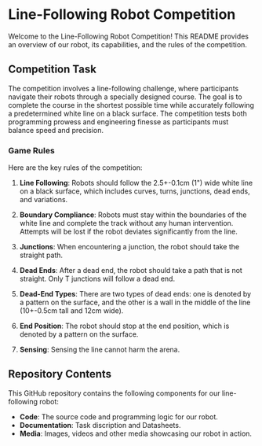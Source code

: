 # Line-Following Robot Competition

Welcome to the Line-Following Robot Competition! This README provides an overview of our robot, its capabilities, and the rules of the competition.

## Competition Task

The competition involves a line-following challenge, where participants navigate their robots through a specially designed course. The goal is to complete the course in the shortest possible time while accurately following a predetermined white line on a black surface. The competition tests both programming prowess and engineering finesse as participants must balance speed and precision.

### Game Rules

Here are the key rules of the competition:

1. **Line Following**: Robots should follow the 2.5+-0.1cm (1") wide white line on a black surface, which includes curves, turns, junctions, dead ends, and variations.

2. **Boundary Compliance**: Robots must stay within the boundaries of the white line and complete the track without any human intervention. Attempts will be lost if the robot deviates significantly from the line.

3. **Junctions**: When encountering a junction, the robot should take the straight path.

4. **Dead Ends**: After a dead end, the robot should take a path that is not straight. Only T junctions will follow a dead end.

5. **Dead-End Types**: There are two types of dead ends: one is denoted by a pattern on the surface, and the other is a wall in the middle of the line (10+-0.5cm tall and 12cm wide).

6. **End Position**: The robot should stop at the end position, which is denoted by a pattern on the surface.

7. **Sensing**: Sensing the line cannot harm the arena.

## Repository Contents

This GitHub repository contains the following components for our line-following robot:

- **Code**: The source code and programming logic for our robot.
- **Documentation**: Task discription and Datasheets.
- **Media**: Images, videos and other media showcasing our robot in action.

